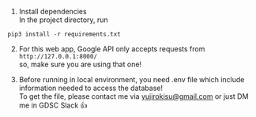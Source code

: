 1. Install dependencies <br>
In the project directory, run <br>
```
pip3 install -r requirements.txt
```
2. For this web app, Google API only accepts requests from ```http://127.0.0.1:8000/```<br>
so, make sure you are using that one!

3. Before running in local environment, you need .env file which include information needed to access the database! <br>
To get the file, please contact me via yujirokisu@gmail.com or just DM me in GDSC Slack :thumbsup:

